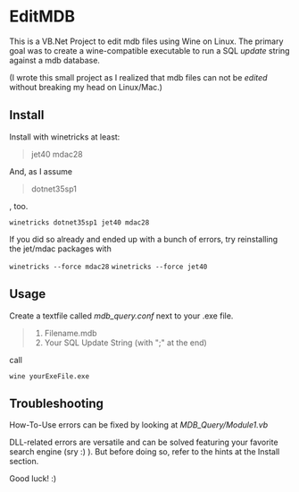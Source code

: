 EditMDB
=======

This is a VB.Net Project to edit mdb files using Wine on Linux.
The primary goal was to create a wine-compatible executable
to run a SQL *update* string against a mdb database.

(I wrote this small project as I realized that mdb files can not be *edited* without breaking my head
on Linux/Mac.)


Install
-------

Install with winetricks at least:
>  jet40 mdac28

And, as I assume

> dotnet35sp1

, too.

  `winetricks dotnet35sp1 jet40 mdac28`

If you did so already and ended up with a bunch of errors,
try reinstalling the jet/mdac packages with

  `winetricks --force mdac28`
  `winetricks --force jet40`


Usage
-----

Create a textfile called *mdb_query.conf* next to your .exe file.

> 1. Filename.mdb
> 2. Your SQL Update String (with ";" at the end)

call

  `wine yourExeFile.exe`


Troubleshooting
---------------

How-To-Use errors can be fixed by looking at
  *MDB_Query/Module1.vb*

DLL-related errors are versatile and can be solved featuring your favorite search engine (sry :) ).
But before doing so, refer to the hints at the Install section.



Good luck! :)
